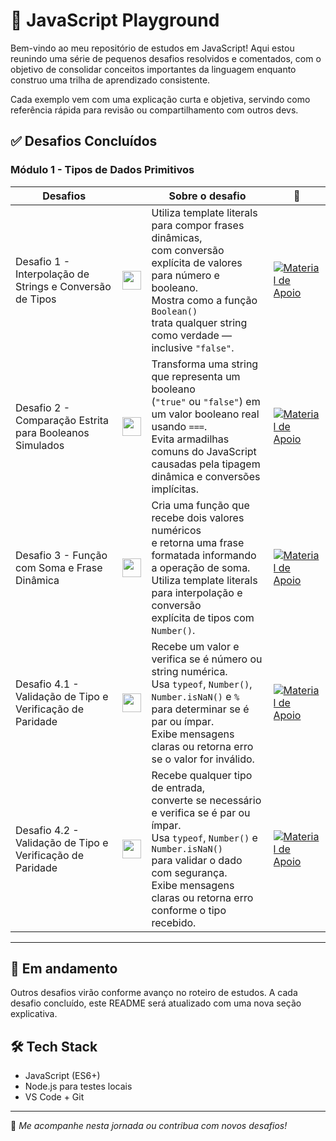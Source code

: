 # 🧪 JavaScript Playground

Bem-vindo ao meu repositório de estudos em JavaScript! Aqui estou reunindo uma série de pequenos desafios resolvidos e comentados, com o objetivo de consolidar conceitos importantes da linguagem enquanto construo uma trilha de aprendizado consistente.

Cada exemplo vem com uma explicação curta e objetiva, servindo como referência rápida para revisão ou compartilhamento com outros devs.

## ✅ Desafios Concluídos

### Módulo 1 - Tipos de Dados Primitivos
| Desafios   |     | Sobre o desafio    | 🔗                                                                                                                                                                                                                  |
| --- | --- | ------------------- | ------------------------------------------------------------------------------------------------------------------------------------------------------------------------------------------------------------------- |
| Desafio 1 - Interpolação de Strings e Conversão de Tipos  | <img src="https://skillicons.dev/icons?i=js&theme=dark" width="30px" />  | Utiliza template literals para compor frases dinâmicas,</br>com conversão explícita de valores para número e booleano.</br>Mostra como a função `Boolean()`</br>trata qualquer string como verdade — inclusive `"false"`.| [![Material de Apoio](https://img.shields.io/badge/Ver%20Material-F0DB4F?style=for-the-badge)](https://github.com/TiagoLeopoldo/playground-javascript/blob/main/Desafio1.js) |
| Desafio 2 - Comparação Estrita para Booleanos Simulados  | <img src="https://skillicons.dev/icons?i=js&theme=dark" width="30px" />  | Transforma uma string que representa um booleano</br>(`"true"` ou `"false"`) em um valor booleano real usando `===`.</br>Evita armadilhas comuns do JavaScript</br>causadas pela tipagem dinâmica e conversões implícitas.| [![Material de Apoio](https://img.shields.io/badge/Ver%20Material-F0DB4F?style=for-the-badge)](https://github.com/TiagoLeopoldo/playground-javascript/blob/main/Desafio2.js) |
| Desafio 3 - Função com Soma e Frase Dinâmica  | <img src="https://skillicons.dev/icons?i=js&theme=dark" width="30px" />  | Cria uma função que recebe dois valores numéricos</br>e retorna uma frase formatada informando a operação de soma.</br>Utiliza template literals para interpolação e conversão</br>explícita de tipos com `Number()`.| [![Material de Apoio](https://img.shields.io/badge/Ver%20Material-F0DB4F?style=for-the-badge)](https://github.com/TiagoLeopoldo/playground-javascript/blob/main/Desafio3.js) |
| Desafio 4.1 - Validação de Tipo e Verificação de Paridade  | <img src="https://skillicons.dev/icons?i=js&theme=dark" width="30px" />  | Recebe um valor e verifica se é número ou string numérica.</br>Usa `typeof`, `Number()`, `Number.isNaN()` e `%`</br>para determinar se é par ou ímpar.</br>Exibe mensagens claras ou retorna erro se o valor for inválido.| [![Material de Apoio](https://img.shields.io/badge/Ver%20Material-F0DB4F?style=for-the-badge)](https://github.com/TiagoLeopoldo/playground-javascript/blob/main/Desafio4.1.js) |
| Desafio 4.2 - Validação de Tipo e Verificação de Paridade  | <img src="https://skillicons.dev/icons?i=js&theme=dark" width="30px" />  | Recebe qualquer tipo de entrada,</br>converte se necessário e verifica se é par ou ímpar.</br>Usa `typeof`, `Number()` e `Number.isNaN()`</br>para validar o dado com segurança.</br>Exibe mensagens claras ou retorna erro conforme o tipo recebido.| [![Material de Apoio](https://img.shields.io/badge/Ver%20Material-F0DB4F?style=for-the-badge)](https://github.com/TiagoLeopoldo/playground-javascript/blob/main/Desafio4.2.js) |





---

## 🚀 Em andamento
Outros desafios virão conforme avanço no roteiro de estudos. A cada desafio concluído, este README será atualizado com uma nova seção explicativa.

## 🛠️ Tech Stack
- JavaScript (ES6+)
- Node.js para testes locais
- VS Code + Git

---

📌 _Me acompanhe nesta jornada ou contribua com novos desafios!_
